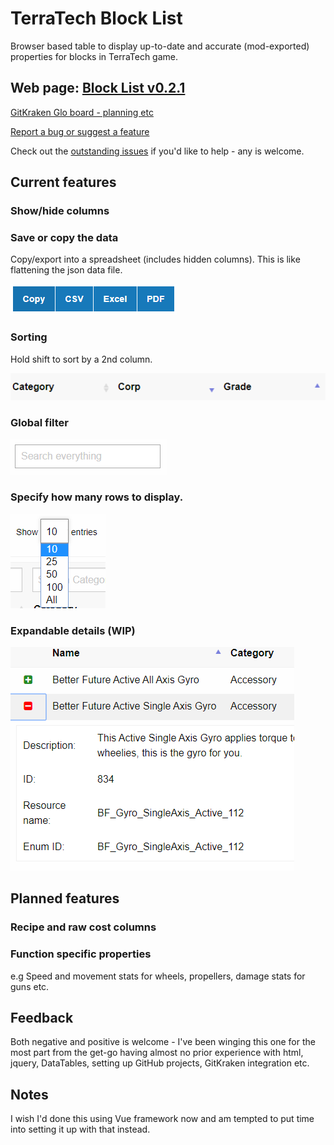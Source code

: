 # TerraTech Block List

Browser based table to display up-to-date and accurate (mod-exported) properties for blocks in TerraTech game.

## Web page: [Block List v0.2.1](https://danny-alexander.github.io/terratech-block-list/block-list.html)

[GitKraken Glo board - planning etc](https://app.gitkraken.com/glo/board/XVD-R2R-2QAPHQed)

[Report a bug or suggest a feature](https://github.com/Danny-Alexander/terratech-block-list/issues/new/choose)

Check out the [outstanding issues](https://github.com/Danny-Alexander/terratech-block-list/issues) if you'd like to help - any is welcome.

## Current features

### Show/hide columns

### Save or copy the data

Copy/export into a spreadsheet (includes hidden columns). This is like flattening the json data file.

![CopyOrExportData-v0.1.4.PNG](docs/images/CopyOrExportData-v0.1.4.PNG)

### Sorting

Hold shift to sort by a 2nd column.

![MultipleColumnSorting-v0.1.4.PNG](docs/images/MultipleColumnSorting-v0.1.4.PNG)

### Global filter

![GlobalSearch-v0.1.4.PNG](docs/images/GlobalSearch-v0.1.4.PNG)

### Specify how many rows to display.

![SelectTableLength-v0.1.4.PNG](docs/images/SelectTableLength-v0.1.4.PNG)

### Expandable details (WIP)

![ExpandableDetails-v0.1.4.PNG](docs/images/ExpandableDetails-v0.1.4.PNG)

## Planned features

### Recipe and raw cost columns

### Function specific properties

e.g Speed and movement stats for wheels, propellers, damage stats for guns etc.

## Feedback

Both negative and positive is welcome - I've been winging this one for the most part from the get-go having almost no prior experience with html, jquery, DataTables, setting up GitHub projects, GitKraken integration etc.

## Notes

I wish I'd done this using Vue framework now and am tempted to put time into setting it up with that instead.
